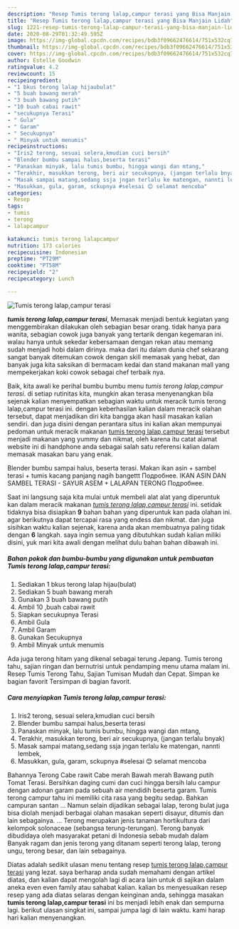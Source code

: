 ```yaml
---
description: "Resep Tumis terong lalap,campur terasi yang Bisa Manjain Lidah"
title: "Resep Tumis terong lalap,campur terasi yang Bisa Manjain Lidah"
slug: 1221-resep-tumis-terong-lalap-campur-terasi-yang-bisa-manjain-lidah
date: 2020-08-29T01:32:49.595Z
image: https://img-global.cpcdn.com/recipes/bdb3f09662476614/751x532cq70/tumis-terong-lalapcampur-terasi-foto-resep-utama.jpg
thumbnail: https://img-global.cpcdn.com/recipes/bdb3f09662476614/751x532cq70/tumis-terong-lalapcampur-terasi-foto-resep-utama.jpg
cover: https://img-global.cpcdn.com/recipes/bdb3f09662476614/751x532cq70/tumis-terong-lalapcampur-terasi-foto-resep-utama.jpg
author: Estelle Goodwin
ratingvalue: 4.2
reviewcount: 15
recipeingredient:
- "1 bkus terong lalap hijaubulat"
- "5 buah bawang merah"
- "3 buah bawang putih"
- "10 buah cabai rawit"
- "secukupnya Terasi"
- " Gula"
- " Garam"
- " Secukupnya"
- " Minyak untuk menumis"
recipeinstructions:
- "Iris2 terong, sesuai selera,kmudian cuci bersih"
- "Blender bumbu sampai halus,beserta terasi"
- "Panaskan minyak, lalu tumis bumbu, hingga wangi dan mtang,"
- "Terakhir, masukkan terong, beri air secukupnya, (jangan terlalu bnyak)"
- "Masak sampai matang,sedang ssja jngan terlalu ke matengan, nannti lembek,"
- "Masukkan, gula, garam, sckupnya #selesai 😊 selamat mencoba"
categories:
- Resep
tags:
- tumis
- terong
- lalapcampur

katakunci: tumis terong lalapcampur 
nutrition: 173 calories
recipecuisine: Indonesian
preptime: "PT29M"
cooktime: "PT58M"
recipeyield: "2"
recipecategory: Lunch

---
```



![Tumis terong lalap,campur terasi](https://img-global.cpcdn.com/recipes/bdb3f09662476614/751x532cq70/tumis-terong-lalapcampur-terasi-foto-resep-utama.jpg)

<b><i>tumis terong lalap,campur terasi</i></b>, Memasak menjadi bentuk kegiatan yang menggembirakan dilakukan oleh sebagian besar orang. tidak hanya para wanita, sebagian cowok juga banyak yang tertarik dengan kegemaran ini. walau hanya untuk sekedar kebersamaan dengan rekan atau memang sudah menjadi hobi dalam dirinya. maka dari itu dalam dunia chef sekarang sangat banyak ditemukan cowok dengan skill memasak yang hebat, dan banyak juga kita saksikan di bermacam kedai dan stand makanan mall yang mempekerjakan koki cowok sebagai chef terbaik nya.

Baik, kita awali ke perihal bumbu bumbu menu <i>tumis terong lalap,campur terasi</i>. di setiap rutinitas kita, mungkin akan terasa menyenangkan bila sejenak kalian menyempatkan sebagian waktu untuk meracik tumis terong lalap,campur terasi ini. dengan keberhasilan kalian dalam meracik olahan tersebut, dapat menjadikan diri kita bangga akan hasil masakan kalian sendiri. dan juga disini dengan perantara situs ini kalian akan mempunyai pedoman untuk meracik makanan <u>tumis terong lalap,campur terasi</u> tersebut menjadi makanan yang yummy dan nikmat, oleh karena itu catat alamat website ini di handphone anda sebagai salah satu referensi kalian dalam memasak masakan baru yang enak.

Blender bumbu sampai halus, beserta terasi. Makan ikan asin + sambel terasi + tumis kacang panjang nagih bangettt Подробнее. IKAN ASIN DAN SAMBEL TERASI - SAYUR ASEM + LALAPAN TERONG Подробнее.


Saat ini langsung saja kita mulai untuk membeli alat alat yang diperuntuk kan dalam meracik makanan <u><i>tumis terong lalap,campur terasi</i></u> ini. setidak tidaknya bisa disiapkan <b>9</b> bahan bahan yang diperuntuk kan pada olahan ini. agar berikutnya dapat tercapai rasa yang endess dan nikmat. dan juga sisihkan waktu kalian sejenak, karena anda akan membuatnya paling tidak dengan <b>6</b> langkah. saya ingin semua yang dibutuhkan sudah kalian miliki disini, yuk mari kita awali dengan melihat dulu bahan bahan dibawah ini.

<!--inarticleads1-->

##### Bahan pokok dan bumbu-bumbu yang digunakan untuk pembuatan Tumis terong lalap,campur terasi:

1. Sediakan 1 bkus terong lalap hijau(bulat)
1. Sediakan 5 buah bawang merah
1. Gunakan 3 buah bawang putih
1. Ambil 10 ,buah cabai rawit
1. Siapkan secukupnya Terasi
1. Ambil  Gula
1. Ambil  Garam
1. Gunakan  Secukupnya
1. Ambil  Minyak untuk menumis


Ada juga terong hitam yang dikenal sebagai terung Jepang. Tumis terong tahu, sajian ringan dan bernutrisi untuk pendamping menu utama malam ini. Resep Tumis Terong Tahu, Sajian Tumisan Mudah dan Cepat. Simpan ke bagian favorit Tersimpan di bagian favorit. 

<!--inarticleads2-->

##### Cara menyiapkan Tumis terong lalap,campur terasi:

1. Iris2 terong, sesuai selera,kmudian cuci bersih
1. Blender bumbu sampai halus,beserta terasi
1. Panaskan minyak, lalu tumis bumbu, hingga wangi dan mtang,
1. Terakhir, masukkan terong, beri air secukupnya, (jangan terlalu bnyak)
1. Masak sampai matang,sedang ssja jngan terlalu ke matengan, nannti lembek,
1. Masukkan, gula, garam, sckupnya #selesai 😊 selamat mencoba


Bahannya Terong Cabe rawit Cabe merah Bawah merah Bawang putih Tomat Terasi. Bersihkan daging cumi dan cuci hingga bersih lalu campur dengan adonan garam pada sebuah air mendidih beserta garam. Tumis terong campur tahu ini memiliki cita rasa yang begitu sedap. Bahkan campuran santan … Namun selain dijadikan sebagai lalap, terong bulat juga bisa diolah menjadi berbagai olahan masakan seperti disayur, ditumis dan lain sebagainya. … Terong merupakan jenis tanaman hortikultura dari kelompok solonaceae (sebangsa terung-terungan). Terong banyak dibudidaya oleh masyarakat petani di Indonesia sebab mudah dalam Banyak ragam dan jenis terong yang ditanam seperti terong lalap, terong ungu, terong besar, dan lain sebagainya. 

Diatas adalah sedikit ulasan menu tentang resep <u>tumis terong lalap,campur terasi</u> yang lezat. saya berharap anda sudah memahami dengan artikel diatas, dan kalian dapat mengolah lagi di acara lain untuk di sajikan dalam aneka even even family atau sahabat kalian. kalian bs menyesuaikan resep resep yang ada diatas selaras dengan keinginan anda, sehingga masakan <b>tumis terong lalap,campur terasi</b> ini bs menjadi lebih enak dan sempurna lagi. berikut ulasan singkat ini, sampai jumpa lagi di lain waktu. kami harap hari kalian menyenangkan.
